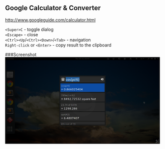 ## Google Calculator & Converter  
http://www.googleguide.com/calculator.html  

`<Super>C` - toggle dialog  
`<Escape>` - close  
`<Ctrl><Up`/`<Ctrl><Down>`/`<Tab>` - navigation  
`Right-click` or `<Enter>` - copy result to the clipboard

###Screenshot
![Google Calculator](/screenshots/1.png)
